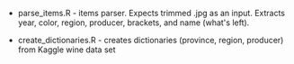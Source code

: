 
+ parse_items.R - items parser. Expects trimmed .jpg as an input. Extracts year, color, region, producer, brackets, and name (what's left).

+ create_dictionaries.R - creates dictionaries (province, region, producer) from Kaggle wine data set
